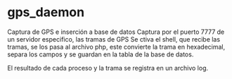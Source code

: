 # gps_daemon
Captura de GPS e inserción a base de datos
Captura por el puerto 7777 de un servidor especifico, las tramas de GPS
Se ctiva el shell, que recibe las tramas, se los pasa al archivo php, este convierte la trama en hexadecimal, separa los campos
y se guardan en la tabla de la base de datos.

El resultado de cada proceso y la trama se registra en un archivo log.
